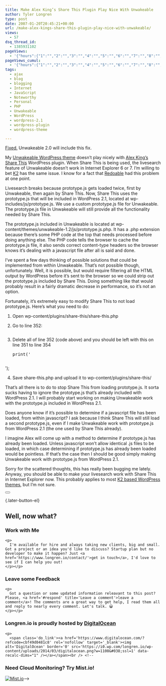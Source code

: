```yaml
---
title: Make Alex King’s Share This Plugin Play Nice With Unwakeable
author: Tyler Longren
type: post
date: 2007-01-20T20:45:21+00:00
url: /make-alex-kings-share-this-plugin-play-nice-with-unwakeable/
views:
  - 57
dsq_thread_id:
  - 1385931102
pageViews:
  - '{"hours":{"1":"","2":"","3":"","4":"","5":"","6":"","7":"","8":"","9":"","10":"","11":"","12":"","13":"","14":"","15":"","16":"","17":"","18":"","19":"","20":"","21":"","22":"","23":"","24":"","25":"","26":"","27":"","28":"","29":"","30":"","31":"","32":"","33":"","34":"","35":"","36":"","37":"","38":"","39":"","40":"","41":"","42":"","43":"","44":"","45":"","46":"","47":""},"days":{"2":"","3":"","4":"","5":"","6":"","7":"","8":"","9":"","10":"","11":"","12":"","13":"","14":""},"weeks":{"3":"","4":"","5":"","6":"","7":"","8":"","9":"","10":"","11":"","12":""},"months":{"4":"","5":"","6":"","7":"","8":"","9":"","10":"","11":"","12":"","13":"","14":"","15":"","16":"","17":"","18":"","19":"","20":"","21":"","22":"","23":"","24":""}}'
pageViews_cumul:
  - '{"hours":{"1":"","2":"","3":"","4":"","5":"","6":"","7":"","8":"","9":"","10":"","11":"","12":"","13":"","14":"","15":"","16":"","17":"","18":"","19":"","20":"","21":"","22":"","23":"","24":"","25":"","26":"","27":"","28":"","29":"","30":"","31":"","32":"","33":"","34":"","35":"","36":"","37":"","38":"","39":"","40":"","41":"","42":"","43":"","44":"","45":"","46":"","47":""},"days":{"2":"","3":"","4":"","5":"","6":"","7":"","8":"","9":"","10":"","11":"","12":"","13":"","14":""},"weeks":{"3":"","4":"","5":"","6":"","7":"","8":"","9":"","10":"","11":"","12":""},"months":{"4":"","5":"","6":"","7":"","8":"","9":"","10":"","11":"","12":"","13":"","14":"","15":"","16":"","17":"","18":"","19":"","20":"","21":"","22":"","23":"","24":""}}'
tags:
  - ajax
  - blog
  - blogging
  - Internet
  - JavaScript
  - Noteworthy
  - Personal
  - PHP
  - Unwakeable
  - WordPress
  - wordpress-2.1
  - wordpress-plugin
  - wordpress-theme

---
```

<p class="alert">
  <a href="http://www.longren.org/2007/02/19/wordpress-and-prototype/">Fixed.</a> Unwakeable 2.0 will include this fix.
</p>

My [Unwakeable WordPress theme][1] doesn&#8217;t play nicely with [Alex King&#8217;s Share This][2] WordPress plugin. When Share This is being used, the livesearch feature of Unwakeable doesn&#8217;t work in Internet Explorer 6 or 7. I&#8217;m willing to bet [K2][3] has the same issue. I know for a fact that [Redoable][4] had this problem at one point. 

Livesearch breaks because prototype.js gets loaded twice, first by Unwakeable, then again by Share This. Now, Share This uses the prototype.js that will be included in WordPress 2.1, located at wp-includes/js/prototype.js. We use a custom prototype.js file for Unwakeable. The prototype.js file in Unwakeable will still provide all the functionality needed by Share This.

The prototype.js included in Unwakeable is located at wp-content/themes/unwakeable-1.2/js/prototype.js.php. It has a .php extension because there&#8217;s some PHP code at the top that needs processed before doing anything else. The PHP code tells the browser to cache the prototype.js file, it also sends correct content-type headers so the browser knows it&#8217;s dealing with a javascript file after all is said and done.

I&#8217;ve spent a few days thinking of possible solutions that could be implemented from within Unwakeable. That&#8217;s not possible though, unfortunately. Well, it is possible, but would require filtering all the HTML output by WordPress before it&#8217;s sent to the browser so we could strip out the prototype.js included by Share This. Doing something like that would probably result in a fairly dramatic decrease in performance, so it&#8217;s not an option.

Fortunately, it&#8217;s extremely easy to modify Share This to not load prototype.js. Here&#8217;s what you need to do:

  1. Open wp-content/plugins/share-this/share-this.php
  2. Go to line 352: 
    <pre></pre>

  3. Delete all of line 352 (code above) and you should be left with this on line 351 to line 354 
    <pre>print('



<link rel="stylesheet" type="text/css" href="'.$url.'?akst_action=css" />
');
</pre>

  4. Save share-this.php and upload it to wp-content/plugins/share-this/

That&#8217;s all there is to do to stop Share This from loading prototype.js. It sorta sucks having to ignore the prototype.js that&#8217;s already included with WordPress 2.1. I will probably start working on making Unwakeable work with the prototype.js included in WordPress 2.1.

Does anyone know if it&#8217;s possible to determine if a javascript file has been loaded, from within javascript? I ask because I think Share This will still load a second prototype.js, even if I make Unwakeable work with prototype.js from WordPress 2.1 (the one used by Share This already).

I imagine Alex will come up with a method to determine if prototype.js has already been loaded. Unless javascript won&#8217;t allow identical .js files to be loaded, in which case determining if prototype.js has already been loaded would be pointless. If that&#8217;s the case then I should be good simply making Unwakeable work with prototype.js from WordPress 2.1.

Sorry for the scattered thoughts, this has really been bugging me lately. Anyway, you should be able to make your livesearch work with Share This in Internet Explorer now. This probably applies to most [K2 based WordPress themes][5], but I&#8217;m not sure. 

<div class="wpulike wpulike-default " >
  <div class="wp_ulike_general_class wp_ulike_is_not_liked">
    <button type="button"
					aria-label="Like Button"
					data-ulike-id="2301"
					data-ulike-nonce="94e4389519"
					data-ulike-type="likeThis"
					data-ulike-template="wpulike-default"
					data-ulike-display-likers="0"
					data-ulike-disable-pophover="0"
					class="wp_ulike_btn wp_ulike_put_image wp_likethis_2301"></button><span class="count-box"></span>
  </div>
</div>

[][6]{.later-button-el}

<div class='what-next'>
  <h2>
    Well, now what?
  </h2>
  
  <div class='hire'>
    <h3>
      Work with Me
    </h3>
    
    <p>
      I'm available for hire and always taking new clients, big and small. Got a project or an idea you'd like to discuss? Startup plan but no developer to make it happen? Just <a href='https://www.longren.io/contact/'>get in touch</a>, I'd love to see if I can help you out!
    </p></p>
  </div>
  
  <div class='hire'>
    <h3>
      Leave some Feedback
    </h3>
    
    <p>
      Got a question or some updated information releavant to this post? Please, <a href='#respond' title='Leave a comment'>leave a comment</a>! The comments are a great way to get help, I read them all and reply to nearly every comment. Let's talk. 😀
    </p></p>
  </div>
  
  <div class='now-what-bottom-ad'>
    <h3>
      Longren.io is proudly hosted by <a href='https://www.digitalocean.com/?refcode=cbf49d0481c8'>DigitalOcean</a>
    </h3>
    
    <p>
      <span class='do_link'><a href='https://www.digitalocean.com/?refcode=cbf49d0481c8' rel='nofollow' target='_blank'><img alt='DigitalOcean' border='0' src='https://i0.wp.com/longren.io/wp-content/uploads/2014/03/digitalocean.png?w=1100&#038;ssl=1' data-recalc-dims="1" /></a></span><br /> <!--

<h3>Need Cloud Monitoring? Try Mist.io!</h3>

<span class='do_link'><a href='http://mist.io/?ref=tyler' rel='nofollow' target='_blank'><img alt='Mist.io' border='0' src='https://i0.wp.com/longren.io/wp-content/uploads/2014/04/mistio.jpg?w=1100&#038;ssl=1' data-recalc-dims="1"></a></span>--></div> </div>

 [1]: http://www.longren.org/unwakeable/
 [2]: http://alexking.org/projects/wordpress/
 [3]: http://www.getk2.com/
 [4]: http://deanjrobinson.com/wordpress/redoable
 [5]: http://k2.stikipad.com/docs/show/K2+Styles+and+Mods
 [6]: #